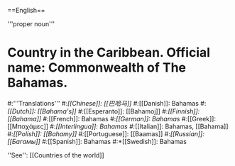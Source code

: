 ==English==

'''proper noun'''

# Country in the Caribbean. Official name: Commonwealth of The Bahamas.
#:'''Translations'''
#:*[[Chinese]]: [[巴哈马]]
#:*[[Danish]]: Bahamas
#:*[[Dutch]]: [[Bahama's]]
#:*[[Esperanto]]: [[Bahamoj]]
#:*[[Finnish]]: [[Bahama]]
#:*[[French]]: Bahamas
#:*[[German]]: Bahamas
#:*[[Greek]]: [[Μπαχάμες]]
#:*[[Interlingua]]: Bahamas
#:*[[Italian]]: Bahamas, [[Bahama]]
#:*[[Polish]]: [[Bahamy]]
#:*[[Portuguese]]: [[Baamas]]
#:*[[Russian]]: [[Багамы]]
#:*[[Spanish]]: Bahamas
#:*[[Swedish]]: Bahamas

''See'': [[Countries of the world]]